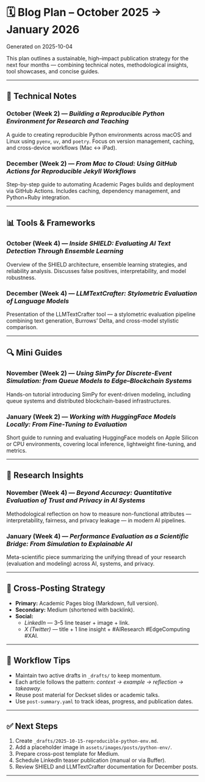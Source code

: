 # 🗓️ Blog Plan – October 2025 → January 2026

Generated on 2025-10-04

This plan outlines a sustainable, high–impact publication strategy for the next four months — combining technical notes, methodological insights, tool showcases, and concise guides.

---

## 🧩 Technical Notes

### **October (Week 2)** — *Building a Reproducible Python Environment for Research and Teaching*
A guide to creating reproducible Python environments across macOS and Linux using `pyenv`, `uv`, and `poetry`. Focus on version management, caching, and cross-device workflows (Mac ↔ iPad).

### **December (Week 2)** — *From Mac to Cloud: Using GitHub Actions for Reproducible Jekyll Workflows*
Step-by-step guide to automating Academic Pages builds and deployment via GitHub Actions. Includes caching, dependency management, and Python+Ruby integration.

---

## 📊 Tools & Frameworks

### **October (Week 4)** — *Inside SHIELD: Evaluating AI Text Detection Through Ensemble Learning*
Overview of the SHIELD architecture, ensemble learning strategies, and reliability analysis. Discusses false positives, interpretability, and model robustness.

### **December (Week 4)** — *LLMTextCrafter: Stylometric Evaluation of Language Models*
Presentation of the LLMTextCrafter tool — a stylometric evaluation pipeline combining text generation, Burrows’ Delta, and cross-model stylistic comparison.

---

## 🔍 Mini Guides

### **November (Week 2)** — *Using SimPy for Discrete-Event Simulation: from Queue Models to Edge–Blockchain Systems*
Hands-on tutorial introducing SimPy for event-driven modeling, including queue systems and distributed blockchain-based infrastructures.

### **January (Week 2)** — *Working with HuggingFace Models Locally: From Fine-Tuning to Evaluation*
Short guide to running and evaluating HuggingFace models on Apple Silicon or CPU environments, covering local inference, lightweight fine-tuning, and metrics.

---

## 🧪 Research Insights

### **November (Week 4)** — *Beyond Accuracy: Quantitative Evaluation of Trust and Privacy in AI Systems*
Methodological reflection on how to measure non-functional attributes — interpretability, fairness, and privacy leakage — in modern AI pipelines.

### **January (Week 4)** — *Performance Evaluation as a Scientific Bridge: From Simulation to Explainable AI*
Meta-scientific piece summarizing the unifying thread of your research (evaluation and modeling) across AI, systems, and privacy.

---

## 🔁 Cross-Posting Strategy

- **Primary:** Academic Pages blog (Markdown, full version).  
- **Secondary:** Medium (shortened with backlink).  
- **Social:**  
  - *LinkedIn* — 3–5 line teaser + image + link.  
  - *X (Twitter)* — title + 1 line insight + #AIResearch #EdgeComputing #XAI.  

---

## 🧠 Workflow Tips

- Maintain two active drafts in `_drafts/` to keep momentum.  
- Each article follows the pattern: *context → example → reflection → takeaway*.  
- Reuse post material for Deckset slides or academic talks.  
- Use `post-summary.yaml` to track ideas, progress, and publication dates.

---

## ✅ Next Steps

1. Create `_drafts/2025-10-15-reproducible-python-env.md`.  
2. Add a placeholder image in `assets/images/posts/python-env/`.  
3. Prepare cross-post template for Medium.  
4. Schedule LinkedIn teaser publication (manual or via Buffer).  
5. Review SHIELD and LLMTextCrafter documentation for December posts.

---
